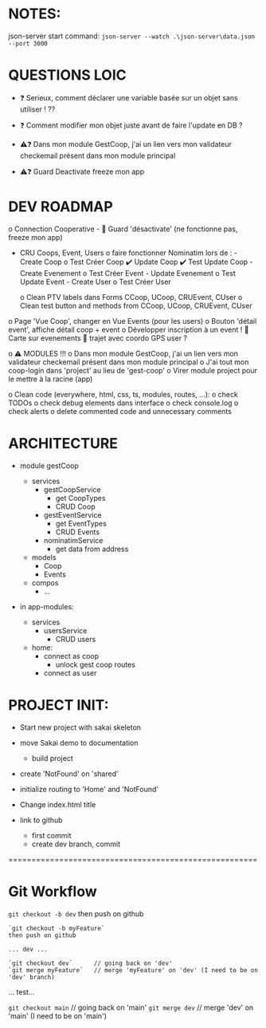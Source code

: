# NOTES:
json-server start command:
`json-server --watch .\json-server\data.json --port 3000`


# QUESTIONS LOIC
- ❓ Serieux, comment déclarer une variable basée sur un objet sans utiliser ! ??

- ❓ Comment modifier mon objet juste avant de faire l'update en DB ?
- ⚠️❓ Dans mon module GestCoop, j'ai un lien vers mon validateur checkemail présent dans mon module principal
- ⚠️❓ Guard Deactivate freeze mon app


# DEV ROADMAP
o Connection Cooperative
	- 🐛 Guard 'désactivate' (ne fonctionne pas, freeze mon app) 

- CRU Coops, Event, Users
	o faire fonctionner Nominatim lors de :
		- Create Coop
			o Test Créer Coop
		✔️ Update Coop
			✔️ Test Update Coop
		- Create Evenement
			o Test Créer Event
		- Update Evenement
			o Test Update Event
		- Create User
			o Test Créer User

	o Clean PTV labels dans Forms CCoop, UCoop, CRUEvent, CUser
	o Clean test button and methods from CCoop, UCoop, CRUEvent, CUser

o Page 'Vue Coop', changer en Vue Events (pour les users)
	o Bouton 'détail event', affiche détail coop + event
	o Développer inscription à un event !
	🙏 Carte sur evenements
		🙏 trajet avec coordo GPS user ?


o ⚠️ MODULES !!!
	o Dans mon module GestCoop, j'ai un lien vers mon validateur checkemail présent dans mon module principal
	o J'ai tout mon coop-login dans 'project' au lieu de 'gest-coop'
	o Virer module project pour le mettre à la racine (app)

o Clean code (everywhere, html, css, ts, modules, routes, ...):
	o check TODOs
	o check debug elements dans interface
	o check console.log
	o check alerts
	o delete commented code and unnecessary comments


# ARCHITECTURE
- module gestCoop
	- services
		- gestCoopService
			- get CoopTypes
			- CRUD Coop
		- gestEventService
			- get EventTypes
			- CRUD Events
		- nominatimService
			- get data from address
	- models
		- Coop
		- Events
	- compos
		- ...

- in app-modules:
	- services
		- usersService
			- CRUD users
	- home: 
		- connect as coop
			- unlock gest coop routes
		- connect as user


# PROJECT INIT: 
- Start new project with sakai skeleton
- move Sakai demo to documentation
	- build project
- create 'NotFound' on 'shared'
- initialize routing to 'Home' and 'NotFound'

- Change index.html title

- link to github
	- first commit
	- create dev branch, commit

======================================================

# Git Workflow
`git checkout -b dev`
then push on github

	`git checkout -b myFeature`
	then push on github

	... dev ...

	`git checkout dev`		// going back on 'dev'
	`git merge myFeature` 	// merge 'myFeature' on 'dev' (I need to be on 'dev' branch)

... test...

`git checkout main` 		// going back on 'main'
`git merge dev` 			// merge 'dev' on 'main' (I need to be on 'main')
